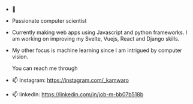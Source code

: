 <!--- 
- 👋 Hi, I’m @Kamwaro-001
- 👀 I’m interested in computer science
- 🌱 I’m currently learning python
- 💞️ I’m looking to collaborate on anything, since i'm still learning different languages and collaborating will definately help with that.
- 📫 You can reach me through instagram: https://instagram.com/_kamwaro
---> 
- 👋
- Passionate computer scientist
- Currently making web apps using Javascript and python frameworks. I am working on improving my Svelte, Vuejs, React and Django skills.
- My other focus is machine learning since I am intrigued by computer vision.

  You can reach me through
- 📫 Instagram: https://instagram.com/_kamwaro
- 📫 linkedIn: https://linkedin.com/in/job-m-bb07b518b


